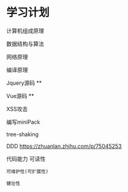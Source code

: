 # 学习计划

计算机组成原理

数据结构与算法

网络原理

编译原理 


Jquery源码 **

Vue源码 ** 

XSS攻击

编写miniPack



tree-shaking



DDD https://zhuanlan.zhihu.com/p/75045253













代码能力
    可读性

    可维护性(可扩展性)

    健壮性
